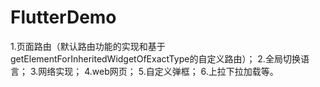 # FlutterDemo
1.页面路由（默认路由功能的实现和基于getElementForInheritedWidgetOfExactType的自定义路由）；
2.全局切换语言；
3.网络实现；
4.web网页；
5.自定义弹框；
6.上拉下拉加载等。

